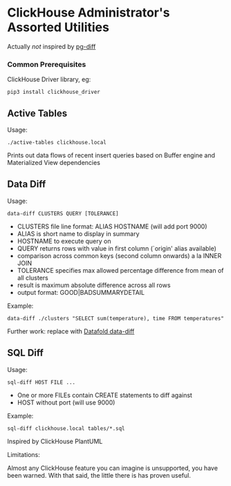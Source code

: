 # ClickHouse Administrator's Assorted Utilities

Actually *not* inspired by [pg-diff](https://michaelsogos.github.io/pg-diff)

### Common Prerequisites

ClickHouse Driver library, eg:

```shell
pip3 install clickhouse_driver
```

## Active Tables

Usage:

```shell
./active-tables clickhouse.local
```

Prints out data flows of recent insert queries based on Buffer engine and
Materialized View dependencies

## Data Diff

Usage:

```shell
data-diff CLUSTERS QUERY [TOLERANCE]
```

* CLUSTERS file line format: ALIAS HOSTNAME (will add port 9000)
* ALIAS is short name to display in summary
* HOSTNAME to execute query on
* QUERY returns rows with value in first column (`origin' alias available)
* comparison across common keys (second column onwards) a la INNER JOIN
* TOLERANCE specifies max allowed percentage difference from mean of all clusters
* result is maximum absolute difference across all rows
* output format: GOOD|BAD<TAB>SUMMARY<TAB>DETAIL

Example:

```shell
data-diff ./clusters "SELECT sum(temperature), time FROM temperatures"
```

Further work: replace with
[Datafold data-diff](https://github.com/datafold/data-diff)

## SQL Diff

Usage:

```shell
sql-diff HOST FILE ...
```

* One or more FILEs contain CREATE statements to diff against
* HOST without port (will use 9000)

Example:

```shell
sql-diff clickhouse.local tables/*.sql
```

Inspired by ClickHouse PlantUML

Limitations:

Almost any ClickHouse feature you can imagine is unsupported, you have been
warned. With that said, the little there is has proven useful.
